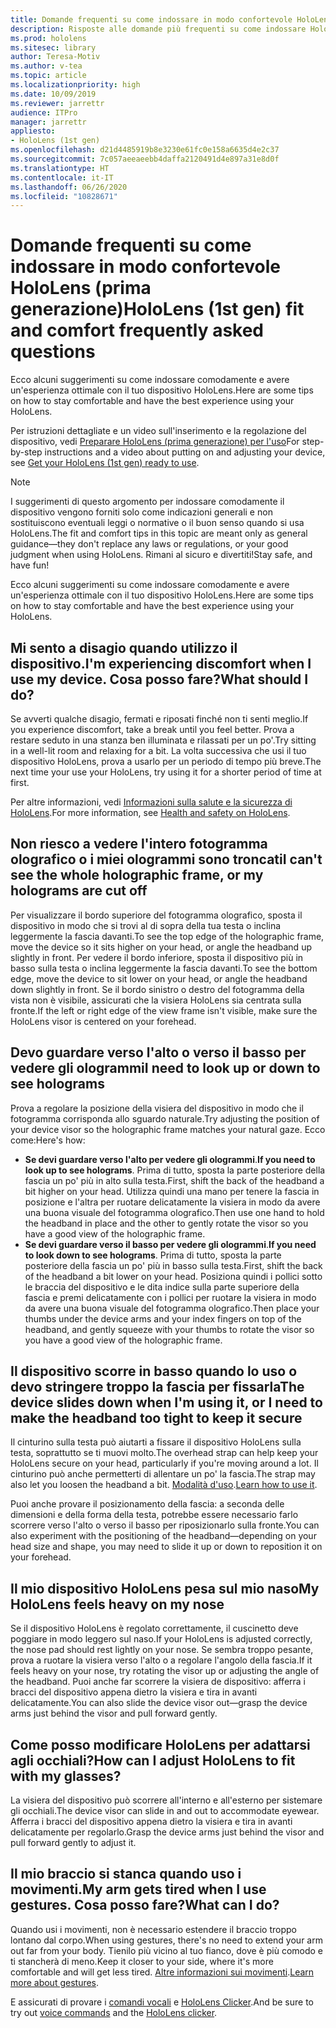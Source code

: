 ```yaml
---
title: Domande frequenti su come indossare in modo confortevole HoloLens (prima generazione)
description: Risposte alle domande più frequenti su come indossare HoloLens (prima generazione).
ms.prod: hololens
ms.sitesec: library
author: Teresa-Motiv
ms.author: v-tea
ms.topic: article
ms.localizationpriority: high
ms.date: 10/09/2019
ms.reviewer: jarrettr
audience: ITPro
manager: jarrettr
appliesto:
- HoloLens (1st gen)
ms.openlocfilehash: d21d4485919b8e3230e61fc0e158a6635d4e2c37
ms.sourcegitcommit: 7c057aeeaeebb4daffa2120491d4e897a31e8d0f
ms.translationtype: HT
ms.contentlocale: it-IT
ms.lasthandoff: 06/26/2020
ms.locfileid: "10828671"
---
```

# <span data-ttu-id="d5caa-103">Domande frequenti su come indossare in modo confortevole HoloLens (prima generazione)</span><span class="sxs-lookup"><span data-stu-id="d5caa-103">HoloLens (1st gen) fit and comfort frequently asked questions</span></span>

<span data-ttu-id="d5caa-104">Ecco alcuni suggerimenti su come indossare comodamente e avere un'esperienza ottimale con il tuo dispositivo HoloLens.</span><span class="sxs-lookup"><span data-stu-id="d5caa-104">Here are some tips on how to stay comfortable and have the best experience using your HoloLens.</span></span>

<span data-ttu-id="d5caa-105">Per istruzioni dettagliate e un video sull'inserimento e la regolazione del dispositivo, vedi [Preparare HoloLens (prima generazione) per l'uso](hololens1-setup.md)</span><span class="sxs-lookup"><span data-stu-id="d5caa-105">For step-by-step instructions and a video about putting on and adjusting your device, see [Get your HoloLens (1st gen) ready to use](hololens1-setup.md).</span></span>

> [!NOTE]
> <span data-ttu-id="d5caa-106">I suggerimenti di questo argomento per indossare comodamente il dispositivo vengono forniti solo come indicazioni generali e non sostituiscono eventuali leggi o normative o il buon senso quando si usa HoloLens.</span><span class="sxs-lookup"><span data-stu-id="d5caa-106">The fit and comfort tips in this topic are meant only as general guidance&mdash;they don't replace any laws or regulations, or your good judgment when using HoloLens.</span></span> <span data-ttu-id="d5caa-107">Rimani al sicuro e divertiti!</span><span class="sxs-lookup"><span data-stu-id="d5caa-107">Stay safe, and have fun!</span></span>

<span data-ttu-id="d5caa-108">Ecco alcuni suggerimenti su come indossare comodamente e avere un'esperienza ottimale con il tuo dispositivo HoloLens.</span><span class="sxs-lookup"><span data-stu-id="d5caa-108">Here are some tips on how to stay comfortable and have the best experience using your HoloLens.</span></span>

## <span data-ttu-id="d5caa-109">Mi sento a disagio quando utilizzo il dispositivo.</span><span class="sxs-lookup"><span data-stu-id="d5caa-109">I'm experiencing discomfort when I use my device.</span></span> <span data-ttu-id="d5caa-110">Cosa posso fare?</span><span class="sxs-lookup"><span data-stu-id="d5caa-110">What should I do?</span></span>

<span data-ttu-id="d5caa-111">Se avverti qualche disagio, fermati e riposati finché non ti senti meglio.</span><span class="sxs-lookup"><span data-stu-id="d5caa-111">If you experience discomfort, take a break until you feel better.</span></span> <span data-ttu-id="d5caa-112">Prova a restare seduto in una stanza ben illuminata e rilassati per un po'.</span><span class="sxs-lookup"><span data-stu-id="d5caa-112">Try sitting in a well-lit room and relaxing for a bit.</span></span> <span data-ttu-id="d5caa-113">La volta successiva che usi il tuo dispositivo HoloLens, prova a usarlo per un periodo di tempo più breve.</span><span class="sxs-lookup"><span data-stu-id="d5caa-113">The next time your use your HoloLens, try using it for a shorter period of time at first.</span></span>

<span data-ttu-id="d5caa-114">Per altre informazioni, vedi [Informazioni sulla salute e la sicurezza di HoloLens](https://go.microsoft.com/fwlink/p/?LinkId=746661).</span><span class="sxs-lookup"><span data-stu-id="d5caa-114">For more information, see [Health and safety on HoloLens](https://go.microsoft.com/fwlink/p/?LinkId=746661).</span></span>

## <span data-ttu-id="d5caa-115">Non riesco a vedere l'intero fotogramma olografico o i miei ologrammi sono troncati</span><span class="sxs-lookup"><span data-stu-id="d5caa-115">I can't see the whole holographic frame, or my holograms are cut off</span></span>

<span data-ttu-id="d5caa-116">Per visualizzare il bordo superiore del fotogramma olografico, sposta il dispositivo in modo che si trovi al di sopra della tua testa o inclina leggermente la fascia davanti.</span><span class="sxs-lookup"><span data-stu-id="d5caa-116">To see the top edge of the holographic frame, move the device so it sits higher on your head, or angle the headband up slightly in front.</span></span> <span data-ttu-id="d5caa-117">Per vedere il bordo inferiore, sposta il dispositivo più in basso sulla testa o inclina leggermente la fascia davanti.</span><span class="sxs-lookup"><span data-stu-id="d5caa-117">To see the bottom edge, move the device to sit lower on your head, or angle the headband down slightly in front.</span></span> <span data-ttu-id="d5caa-118">Se il bordo sinistro o destro del fotogramma della vista non è visibile, assicurati che la visiera HoloLens sia centrata sulla fronte.</span><span class="sxs-lookup"><span data-stu-id="d5caa-118">If the left or right edge of the view frame isn't visible, make sure the HoloLens visor is centered on your forehead.</span></span>

## <span data-ttu-id="d5caa-119">Devo guardare verso l'alto o verso il basso per vedere gli ologrammi</span><span class="sxs-lookup"><span data-stu-id="d5caa-119">I need to look up or down to see holograms</span></span>

<span data-ttu-id="d5caa-120">Prova a regolare la posizione della visiera del dispositivo in modo che il fotogramma corrisponda allo sguardo naturale.</span><span class="sxs-lookup"><span data-stu-id="d5caa-120">Try adjusting the position of your device visor so the holographic frame matches your natural gaze.</span></span> <span data-ttu-id="d5caa-121">Ecco come:</span><span class="sxs-lookup"><span data-stu-id="d5caa-121">Here's how:</span></span>

- <span data-ttu-id="d5caa-122">**Se devi guardare verso l'alto per vedere gli ologrammi**.</span><span class="sxs-lookup"><span data-stu-id="d5caa-122">**If you need to look up to see holograms**.</span></span> <span data-ttu-id="d5caa-123">Prima di tutto, sposta la parte posteriore della fascia un po' più in alto sulla testa.</span><span class="sxs-lookup"><span data-stu-id="d5caa-123">First, shift the back of the headband a bit higher on your head.</span></span> <span data-ttu-id="d5caa-124">Utilizza quindi una mano per tenere la fascia in posizione e l'altra per ruotare delicatamente la visiera in modo da avere una buona visuale del fotogramma olografico.</span><span class="sxs-lookup"><span data-stu-id="d5caa-124">Then use one hand to hold the headband in place and the other to gently rotate the visor so you have a good view of the holographic frame.</span></span>
- <span data-ttu-id="d5caa-125">**Se devi guardare verso il basso per vedere gli ologrammi**.</span><span class="sxs-lookup"><span data-stu-id="d5caa-125">**If you need to look down to see holograms**.</span></span> <span data-ttu-id="d5caa-126">Prima di tutto, sposta la parte posteriore della fascia un po' più in basso sulla testa.</span><span class="sxs-lookup"><span data-stu-id="d5caa-126">First, shift the back of the headband a bit lower on your head.</span></span> <span data-ttu-id="d5caa-127">Posiziona quindi i pollici sotto le braccia del dispositivo e le dita indice sulla parte superiore della fascia e premi delicatamente con i pollici per ruotare la visiera in modo da avere una buona visuale del fotogramma olografico.</span><span class="sxs-lookup"><span data-stu-id="d5caa-127">Then place your thumbs under the device arms and your index fingers on top of the headband, and gently squeeze with your thumbs to rotate the visor so you have a good view of the holographic frame.</span></span>

## <span data-ttu-id="d5caa-128">Il dispositivo scorre in basso quando lo uso o devo stringere troppo la fascia per fissarla</span><span class="sxs-lookup"><span data-stu-id="d5caa-128">The device slides down when I'm using it, or I need to make the headband too tight to keep it secure</span></span>

<span data-ttu-id="d5caa-129">Il cinturino sulla testa può aiutarti a fissare il dispositivo HoloLens sulla testa, soprattutto se ti muovi molto.</span><span class="sxs-lookup"><span data-stu-id="d5caa-129">The overhead strap can help keep your HoloLens secure on your head, particularly if you're moving around a lot.</span></span> <span data-ttu-id="d5caa-130">Il cinturino può anche permetterti di allentare un po' la fascia.</span><span class="sxs-lookup"><span data-stu-id="d5caa-130">The strap may also let you loosen the headband a bit.</span></span> <span data-ttu-id="d5caa-131">[Modalità d'uso](hololens1-setup.md#adjust-fit).</span><span class="sxs-lookup"><span data-stu-id="d5caa-131">[Learn how to use it](hololens1-setup.md#adjust-fit).</span></span>

<span data-ttu-id="d5caa-132">Puoi anche provare il posizionamento della fascia: a seconda delle dimensioni e della forma della testa, potrebbe essere necessario farlo scorrere verso l'alto o verso il basso per riposizionarlo sulla fronte.</span><span class="sxs-lookup"><span data-stu-id="d5caa-132">You can also experiment with the positioning of the headband&mdash;depending on your head size and shape, you may need to slide it up or down to reposition it on your forehead.</span></span>

## <span data-ttu-id="d5caa-133">Il mio dispositivo HoloLens pesa sul mio naso</span><span class="sxs-lookup"><span data-stu-id="d5caa-133">My HoloLens feels heavy on my nose</span></span>

<span data-ttu-id="d5caa-134">Se il dispositivo HoloLens è regolato correttamente, il cuscinetto deve poggiare in modo leggero sul naso.</span><span class="sxs-lookup"><span data-stu-id="d5caa-134">If your HoloLens is adjusted correctly, the nose pad should rest lightly on your nose.</span></span> <span data-ttu-id="d5caa-135">Se sembra troppo pesante, prova a ruotare la visiera verso l'alto o a regolare l'angolo della fascia.</span><span class="sxs-lookup"><span data-stu-id="d5caa-135">If it feels heavy on your nose, try rotating the visor up or adjusting the angle of the headband.</span></span> <span data-ttu-id="d5caa-136">Puoi anche far scorrere la visiera de dispositivo: afferra i bracci del dispositivo appena dietro la visiera e tira in avanti delicatamente.</span><span class="sxs-lookup"><span data-stu-id="d5caa-136">You can also slide the device visor out&mdash;grasp the device arms just behind the visor and pull forward gently.</span></span>

## <span data-ttu-id="d5caa-137">Come posso modificare HoloLens per adattarsi agli occhiali?</span><span class="sxs-lookup"><span data-stu-id="d5caa-137">How can I adjust HoloLens to fit with my glasses?</span></span>

<span data-ttu-id="d5caa-138">La visiera del dispositivo può scorrere all'interno e all'esterno per sistemare gli occhiali.</span><span class="sxs-lookup"><span data-stu-id="d5caa-138">The device visor can slide in and out to accommodate eyewear.</span></span> <span data-ttu-id="d5caa-139">Afferra i bracci del dispositivo appena dietro la visiera e tira in avanti delicatamente per regolarlo.</span><span class="sxs-lookup"><span data-stu-id="d5caa-139">Grasp the device arms just behind the visor and pull forward gently to adjust it.</span></span>

## <span data-ttu-id="d5caa-140">Il mio braccio si stanca quando uso i movimenti.</span><span class="sxs-lookup"><span data-stu-id="d5caa-140">My arm gets tired when I use gestures.</span></span> <span data-ttu-id="d5caa-141">Cosa posso fare?</span><span class="sxs-lookup"><span data-stu-id="d5caa-141">What can I do?</span></span>

<span data-ttu-id="d5caa-142">Quando usi i movimenti, non è necessario estendere il braccio troppo lontano dal corpo.</span><span class="sxs-lookup"><span data-stu-id="d5caa-142">When using gestures, there's no need to extend your arm out far from your body.</span></span> <span data-ttu-id="d5caa-143">Tienilo più vicino al tuo fianco, dove è più comodo e ti stancherà di meno.</span><span class="sxs-lookup"><span data-stu-id="d5caa-143">Keep it closer to your side, where it's more comfortable and will get less tired.</span></span> <span data-ttu-id="d5caa-144">[Altre informazioni sui movimenti](hololens1-basic-usage.md#use-hololens-with-your-hands).</span><span class="sxs-lookup"><span data-stu-id="d5caa-144">[Learn more about gestures](hololens1-basic-usage.md#use-hololens-with-your-hands).</span></span>

<span data-ttu-id="d5caa-145">E assicurati di provare i [comandi vocali](hololens-cortana.md) e [HoloLens Clicker](hololens1-clicker.md).</span><span class="sxs-lookup"><span data-stu-id="d5caa-145">And be sure to try out [voice commands](hololens-cortana.md) and the [HoloLens clicker](hololens1-clicker.md).</span></span>
